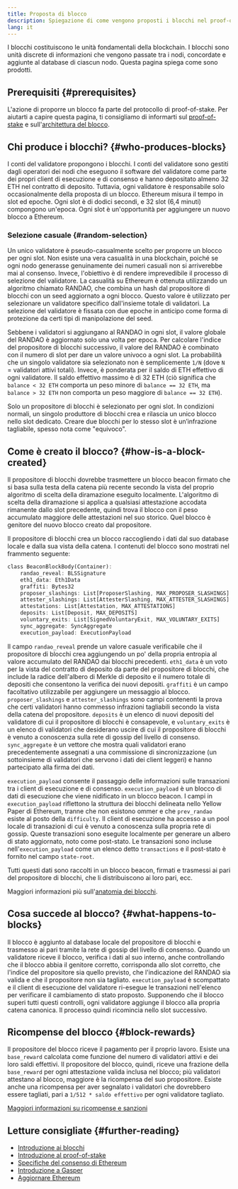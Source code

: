 ```yaml
---
title: Proposta di blocco
description: Spiegazione di come vengono proposti i blocchi nel proof-of-stake di Ethereum.
lang: it
---
```


I blocchi costituiscono le unità fondamentali della blockchain. I blocchi sono unità discrete di informazioni che vengono passate tra i nodi, concordate e aggiunte al database di ciascun nodo. Questa pagina spiega come sono prodotti.

## Prerequisiti {#prerequisites}

L'azione di proporre un blocco fa parte del protocollo di proof-of-stake. Per aiutarti a capire questa pagina, ti consigliamo di informarti sul [proof-of-stake](/developers/docs/consensus-mechanisms/pos/) e sull'[architettura del blocco](/developers/docs/blocks/).

## Chi produce i blocchi? {#who-produces-blocks}

I conti del validatore propongono i blocchi. I conti del validatore sono gestiti dagli operatori dei nodi che eseguono il software del validatore come parte dei propri client di esecuzione e di consenso e hanno depositato almeno 32 ETH nel contratto di deposito. Tuttavia, ogni validatore è responsabile solo occasionalmente della proposta di un blocco. Ethereum misura il tempo in slot ed epoche. Ogni slot è di dodici secondi, e 32 slot (6,4 minuti) compongono un'epoca. Ogni slot è un'opportunità per aggiungere un nuovo blocco a Ethereum.

### Selezione casuale {#random-selection}

Un unico validatore è pseudo-casualmente scelto per proporre un blocco per ogni slot. Non esiste una vera casualità in una blockchain, poiché se ogni nodo generasse genuinamente dei numeri casuali non si arriverebbe mai al consenso. Invece, l'obiettivo è di rendere imprevedibile il processo di selezione del validatore. La casualità su Ethereum è ottenuta utilizzando un algoritmo chiamato RANDAO, che combina un hash dal propositore di blocchi con un seed aggiornato a ogni blocco. Questo valore è utilizzato per selezionare un validatore specifico dall'insieme totale di validatori. La selezione del validatore è fissata con due epoche in anticipo come forma di protezione da certi tipi di manipolazione del seed.

Sebbene i validatori si aggiungano al RANDAO in ogni slot, il valore globale del RANDAO è aggiornato solo una volta per epoca. Per calcolare l'indice del propositore di blocchi successivo, il valore del RANDAO è combinato con il numero di slot per dare un valore univoco a ogni slot. La probabilità che un singolo validatore sia selezionato non è semplicemente `1/N` (dove `N` = validatori attivi totali). Invece, è ponderata per il saldo di ETH effettivo di ogni validatore. Il saldo effettivo massimo è di 32 ETH (ciò significa che `balance < 32 ETH` comporta un peso minore di `balance == 32 ETH`, ma `balance > 32 ETH` non comporta un peso maggiore di `balance == 32 ETH`).

Solo un propositore di blocchi è selezionato per ogni slot. In condizioni normali, un singolo produttore di blocchi crea e rilascia un unico blocco nello slot dedicato. Creare due blocchi per lo stesso slot è un’infrazione tagliabile, spesso nota come "equivoco".

## Come è creato il blocco? {#how-is-a-block-created}

Il propositore di blocchi dovrebbe trasmettere un blocco beacon firmato che si basa sulla testa della catena più recente secondo la vista del proprio algoritmo di scelta della diramazione eseguito localmente. L'algoritmo di scelta della diramazione si applica a qualsiasi attestazione accodata rimanente dallo slot precedente, quindi trova il blocco con il peso accumulato maggiore delle attestazioni nel suo storico. Quel blocco è genitore del nuovo blocco creato dal propositore.

Il propositore di blocchi crea un blocco raccogliendo i dati dal suo database locale e dalla sua vista della catena. I contenuti del blocco sono mostrati nel frammento seguente:

```rust
class BeaconBlockBody(Container):
    randao_reveal: BLSSignature
    eth1_data: Eth1Data
    graffiti: Bytes32
    proposer_slashings: List[ProposerSlashing, MAX_PROPOSER_SLASHINGS]
    attester_slashings: List[AttesterSlashing, MAX_ATTESTER_SLASHINGS]
    attestations: List[Attestation, MAX_ATTESTATIONS]
    deposits: List[Deposit, MAX_DEPOSITS]
    voluntary_exits: List[SignedVoluntaryExit, MAX_VOLUNTARY_EXITS]
    sync_aggregate: SyncAggregate
    execution_payload: ExecutionPayload
```

Il campo `randao_reveal` prende un valore casuale verificabile che il propositore di blocchi crea aggiungendo un po' della propria entropia al valore accumulato del RANDAO dai blocchi precedenti. `eth1_data` è un voto per la vista del contratto di deposito da parte del propositore di blocchi, che include la radice dell'albero di Merkle di deposito e il numero totale di depositi che consentono la verifica dei nuovi depositi. `graffiti` è un campo facoltativo utilizzabile per aggiungere un messaggio al blocco. `proposer_slashings` e `attester_slashings` sono campi contenenti la prova che certi validatori hanno commesso infrazioni tagliabili secondo la vista della catena del propositore. `deposits` è un elenco di nuovi depositi del validatore di cui il propositore di blocchi è consapevole, e `voluntary_exits` è un elenco di validatori che desiderano uscire di cui il propositore di blocchi è venuto a conoscenza sulla rete di gossip del livello di consenso. `sync_aggregate` è un vettore che mostra quali validatori erano precedentemente assegnati a una commissione di sincronizzazione (un sottoinsieme di validatori che servono i dati dei client leggeri) e hanno partecipato alla firma dei dati.

`execution_payload` consente il passaggio delle informazioni sulle transazioni tra i client di esecuzione e di consenso. `execution_payload` è un blocco di dati di esecuzione che viene nidificato in un blocco beacon. I campi in `execution_payload` riflettono la struttura dei blocchi delineata nello Yellow Paper di Ethereum, tranne che non esistono ommer e che `prev_randao` esiste al posto della `difficulty`. Il client di esecuzione ha accesso a un pool locale di transazioni di cui è venuto a conoscenza sulla propria rete di gossip. Queste transazioni sono eseguite localmente per generare un albero di stato aggiornato, noto come post-stato. Le transazioni sono incluse nell'`execution_payload` come un elenco detto `transactions` e il post-stato è fornito nel campo `state-root`.

Tutti questi dati sono raccolti in un blocco beacon, firmati e trasmessi ai pari del propositore di blocchi, che li distribuiscono ai loro pari, ecc.

Maggiori informazioni più sull'[anatomia dei blocchi](/developers/docs/blocks).

## Cosa succede al blocco? {#what-happens-to-blocks}

Il blocco è aggiunto al database locale del propositore di blocchi e trasmesso ai pari tramite la rete di gossip del livello di consenso. Quando un validatore riceve il blocco, verifica i dati al suo interno, anche controllando che il blocco abbia il genitore corretto, corrisponda allo slot corretto, che l'indice del propositore sia quello previsto, che l'indicazione del RANDAO sia valida e che il propositore non sia tagliato. `execution_payload` è scompattato e il client di esecuzione del validatore ri-esegue le transazioni nell'elenco per verificare il cambiamento di stato proposto. Supponendo che il blocco superi tutti questi controlli, ogni validatore aggiunge il blocco alla propria catena canonica. Il processo quindi ricomincia nello slot successivo.

## Ricompense del blocco {#block-rewards}

Il propositore del blocco riceve il pagamento per il proprio lavoro. Esiste una `base_reward` calcolata come funzione del numero di validatori attivi e dei loro saldi effettivi. Il propositore del blocco, quindi, riceve una frazione della `base_reward` per ogni attestazione valida inclusa nel blocco; più validatori attestano al blocco, maggiore è la ricompensa del suo propositore. Esiste anche una ricompensa per aver segnalato i validatori che dovrebbero essere tagliati, pari a `1/512 * saldo effettivo` per ogni validatore tagliato.

[Maggiori informazioni su ricompense e sanzioni](/developers/docs/consensus-mechanisms/pos/rewards-and-penalties)

## Letture consigliate {#further-reading}

- [Introduzione ai blocchi](/developers/docs/blocks/)
- [Introduzione al proof-of-stake](/developers/docs/consensus-mechanisms/pos/)
- [Specifiche del consenso di Ethereum](www.github.com/ethereum/consensus-specs)
- [Introduzione a Gasper](/developers/docs/consensus-mechanisms/pos/)
- [Aggiornare Ethereum](https://eth2book.info/)
